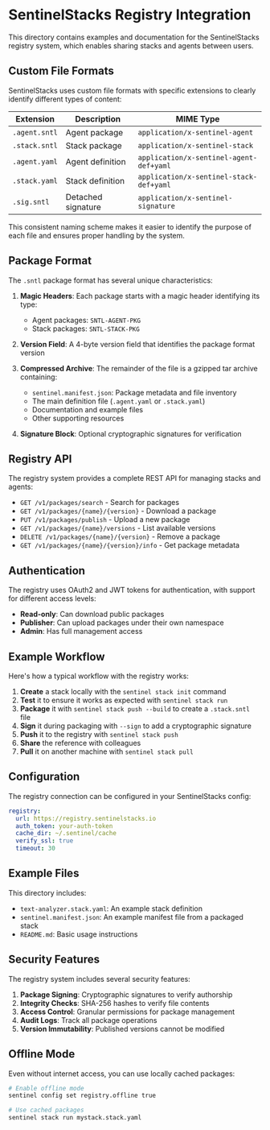 # SentinelStacks Registry Integration

This directory contains examples and documentation for the SentinelStacks registry system, which enables sharing stacks and agents between users.

## Custom File Formats

SentinelStacks uses custom file formats with specific extensions to clearly identify different types of content:

| Extension | Description | MIME Type |
|-----------|-------------|-----------|
| `.agent.sntl` | Agent package | `application/x-sentinel-agent` |
| `.stack.sntl` | Stack package | `application/x-sentinel-stack` |
| `.agent.yaml` | Agent definition | `application/x-sentinel-agent-def+yaml` |
| `.stack.yaml` | Stack definition | `application/x-sentinel-stack-def+yaml` |
| `.sig.sntl` | Detached signature | `application/x-sentinel-signature` |

This consistent naming scheme makes it easier to identify the purpose of each file and ensures proper handling by the system.

## Package Format

The `.sntl` package format has several unique characteristics:

1. **Magic Headers**: Each package starts with a magic header identifying its type:
   - Agent packages: `SNTL-AGENT-PKG`
   - Stack packages: `SNTL-STACK-PKG`

2. **Version Field**: A 4-byte version field that identifies the package format version

3. **Compressed Archive**: The remainder of the file is a gzipped tar archive containing:
   - `sentinel.manifest.json`: Package metadata and file inventory
   - The main definition file (`.agent.yaml` or `.stack.yaml`)
   - Documentation and example files
   - Other supporting resources

4. **Signature Block**: Optional cryptographic signatures for verification

## Registry API

The registry system provides a complete REST API for managing stacks and agents:

- `GET /v1/packages/search` - Search for packages
- `GET /v1/packages/{name}/{version}` - Download a package
- `PUT /v1/packages/publish` - Upload a new package
- `GET /v1/packages/{name}/versions` - List available versions
- `DELETE /v1/packages/{name}/{version}` - Remove a package
- `GET /v1/packages/{name}/{version}/info` - Get package metadata

## Authentication

The registry uses OAuth2 and JWT tokens for authentication, with support for different access levels:

- **Read-only**: Can download public packages
- **Publisher**: Can upload packages under their own namespace
- **Admin**: Has full management access

## Example Workflow

Here's how a typical workflow with the registry works:

1. **Create** a stack locally with the `sentinel stack init` command
2. **Test** it to ensure it works as expected with `sentinel stack run`
3. **Package** it with `sentinel stack push --build` to create a `.stack.sntl` file
4. **Sign** it during packaging with `--sign` to add a cryptographic signature
5. **Push** it to the registry with `sentinel stack push`
6. **Share** the reference with colleagues
7. **Pull** it on another machine with `sentinel stack pull`

## Configuration

The registry connection can be configured in your SentinelStacks config:

```yaml
registry:
  url: https://registry.sentinelstacks.io
  auth_token: your-auth-token
  cache_dir: ~/.sentinel/cache
  verify_ssl: true
  timeout: 30
```

## Example Files

This directory includes:

- `text-analyzer.stack.yaml`: An example stack definition
- `sentinel.manifest.json`: An example manifest file from a packaged stack
- `README.md`: Basic usage instructions

## Security Features

The registry system includes several security features:

1. **Package Signing**: Cryptographic signatures to verify authorship
2. **Integrity Checks**: SHA-256 hashes to verify file contents
3. **Access Control**: Granular permissions for package management
4. **Audit Logs**: Track all package operations
5. **Version Immutability**: Published versions cannot be modified

## Offline Mode

Even without internet access, you can use locally cached packages:

```bash
# Enable offline mode
sentinel config set registry.offline true

# Use cached packages
sentinel stack run mystack.stack.yaml
```
